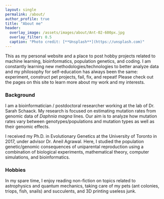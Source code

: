 ```yaml
---
layout: single
permalink: /about/
author_profile: true
title: "About me"
header:
  overlay_image: /assets/images/about/Ant-02-600px.jpg
  overlay_filter: 0.5
  caption: "Photo credit: [**Unsplash**](https://unsplash.com)"
---
```


This as my personal website and a place to post hobby projects related to machine learning, bioinformatics, population genetics, and coding. I am constantly learning new methodologies/technologies to better analyze data and my philosophy for self-education has always been the same: experiment, construct pet projects, fail, fix, and repeat!  Please check out the pages on this site to learn more about my work and my interests.

### Background

I am a bioinformatician / postdoctoral researcher working at the lab of Dr. Sarah Schaack. My research is focused on estimating mutation rates from genomic data of *Daphnia magna* lines. Our aim is to analyze how mutation rates vary between genotypes/populations and mutation types as well as their genomic effects.

I received my Ph.D. in Evolutionary Genetics at the University of Toronto in 2017, under advisor Dr. Aneil Agrawal. Here, I studied the population genetic/genomic consequences of uniparental reproduction using a combination of biological experiments, mathematical theory, computer simulations, and bioinformatics.

### Hobbies

In my spare time, I enjoy reading non-fiction on topics related to astrophysics and quantum mechanics, taking care of my pets (ant colonies, triops, fish, snails) and succulents, and 3D printing useless junk.